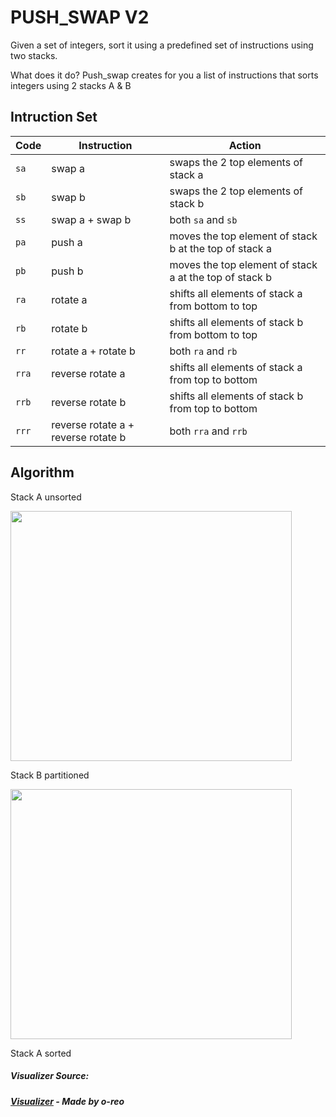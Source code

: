 # PUSH_SWAP V2

Given a set of integers, sort it using a predefined set of instructions using two stacks.

What does it do?
Push_swap creates for you a list of instructions that sorts integers using 2 stacks A & B
## Intruction Set

| Code  | Instruction                         | Action                                                 |
| ----- | ----------------------------------- | ------------------------------------------------------ |
| `sa`  | swap a                              | swaps the 2 top elements of stack a                    |
| `sb`  | swap b                              | swaps the 2 top elements of stack b                    |
| `ss`  | swap a + swap b                     | both `sa` and `sb`                                     |
| `pa`  | push a                              | moves the top element of stack b at the top of stack a |
| `pb`  | push b                              | moves the top element of stack a at the top of stack b |
| `ra`  | rotate a                            | shifts all elements of stack a from bottom to top      |
| `rb`  | rotate b                            | shifts all elements of stack b from bottom to top      |
| `rr`  | rotate a + rotate b                 | both `ra` and `rb`                                     |
| `rra` | reverse rotate a                    | shifts all elements of stack a from top to bottom      |
| `rrb` | reverse rotate b                    | shifts all elements of stack b from top to bottom      |
| `rrr` | reverse rotate a + reverse rotate b | both `rra` and `rrb`                                   |

## Algorithm
Stack A unsorted
<div>
<img src="https://github.com/user-attachments/assets/be2b524e-1ea1-4887-830e-afa3cba871ce" width="450" height="400">
</div>

Stack B partitioned
<div>
<img src="https://github.com/user-attachments/assets/60b2495a-db6e-4801-a593-a1c2b555d579" width="450" height="400">
</div>

Stack A sorted


##### Visualizer Source:
##### [Visualizer](https://github.com/o-reo/push_swap_visualizer) - Made by o-reo
